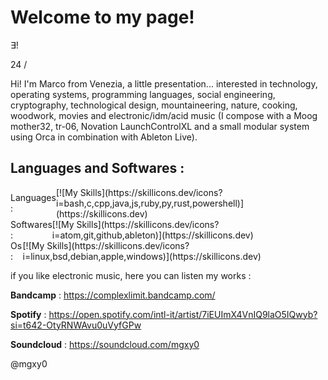 # Welcome to my page!

∃!

24 / 

Hi! I'm Marco from Venezia, a little presentation... interested in technology, operating systems, programming languages, social engineering, cryptography, technological design, mountaineering, nature, cooking, woodwork, movies and electronic/idm/acid music (I compose with a Moog mother32, tr-06, Novation LaunchControlXL and a small modular system using Orca in combination with Ableton Live).

## Languages and Softwares :

<div style="display: flex; align-items: center;">
    <span class="icon">Languages :</span>
    <span>[![My Skills](https://skillicons.dev/icons?i=bash,c,cpp,java,js,ruby,py,rust,powershell)](https://skillicons.dev)</span>
</div>

<div style="display: flex; align-items: center;">
    <span class="icon">Softwares :</span>
    <span>[![My Skills](https://skillicons.dev/icons?i=atom,git,github,ableton)](https://skillicons.dev)</span>
</div>

<div style="display: flex; align-items: center;">
    <span class="icon">Os :</span>
    <span>[![My Skills](https://skillicons.dev/icons?i=linux,bsd,debian,apple,windows)](https://skillicons.dev)</span>
</div>

if you like electronic music, here you can listen my works : 

**Bandcamp** : https://complexlimit.bandcamp.com/

**Spotify** : https://open.spotify.com/intl-it/artist/7iEUImX4VnIQ9laO5IQwyb?si=t642-OtyRNWAvu0uVyfGPw

**Soundcloud** : https://soundcloud.com/mgxy0

@mgxy0 

